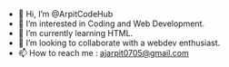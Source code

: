 - 👋 Hi, I’m @ArpitCodeHub
- 👀 I’m interested in Coding and Web Development.
- 🌱 I’m currently learning HTML.
- 💞️ I’m looking to collaborate with a webdev enthusiast.
- 📫 How to reach me : ajarpit0705@gmail.com
<!---
ArpitCodeHub/ArpitCodeHub is a ✨ special ✨ repository because its `README.md` (this file) appears on your GitHub profile.
You can click the Preview link to take a look at your changes.
--->
